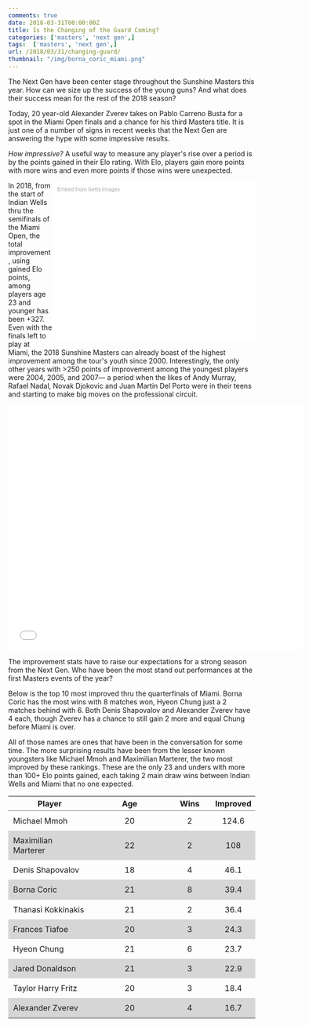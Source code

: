 ```yaml
---
comments: true
date: 2018-03-31T00:00:00Z
title: Is the Changing of the Guard Coming?
categories: ['masters', 'next gen',]
tags:  ['masters', 'next gen',]
url: /2018/03/31/changing-guard/
thumbnail: "/img/borna_coric_miami.png"
---
```


The Next Gen have been center stage throughout the Sunshine Masters this year. How can we size up the success of the young guns? And what does their success mean for the rest of the 2018 season?

<!--more-->

Today, 20 year-old Alexander Zverev takes on Pablo Carreno Busta for a spot in the Miami Open finals and a chance for his third Masters title. It is just one of a number of signs in recent weeks that the Next Gen are answering the hype with some impressive results.

<i>How impressive?</i> A useful way to measure any player's rise over a period is by the points gained in their Elo rating. With Elo, players gain more points with more wins and even more points if those wins were unexpected. 

<div class="getty embed image" style="background-color:#fff;display:inline-block;font-family:Roboto,sans-serif;color:#a7a7a7;font-size:11px;width:100%;max-width:394px;float:right;padding:2%;"><div style="padding:0;margin:0;text-align:left;"><a href="http://www.gettyimages.com.au/detail/656942524" target="_blank" style="color:#a7a7a7;text-decoration:none;font-weight:normal !important;border:none;display:inline-block;">Embed from Getty Images</a></div><div style="overflow:hidden;position:relative;height:0;padding:74.07407% 0 0 0;width:100%;"><iframe src="//embed.gettyimages.com/embed/656942524?et=APVJW20CTuNLUapM7x06HA&tld=com.au&sig=-ORBA3lLypF603lxgndooNzcMr8Lyl9lY-rF1vlks_4=&caption=true&ver=1" scrolling="no" frameborder="0" width="594" height="440" style="display:inline-block;position:absolute;top:0;left:0;width:100%;height:100%;margin:0;"></iframe></div></div>

In 2018, from the start of Indian Wells thru the semifinals of the Miami Open, the total improvement, using gained Elo points, among players age 23 and younger has been +327. Even with the finals left to play at Miami, the 2018 Sunshine Masters can already boast of the highest improvement among the tour's youth since 2000. Interestingly, the only other years with >250 points of improvement among the youngest players were 2004, 2005, and 2007&mdash; a period when the likes of Andy Murray, Rafael Nadal, Novak Djokovic and Juan Martin Del Porto were in their teens and starting to make big moves on the professional circuit.


<iframe width="600" height="500" frameborder="0" scrolling="no" src="//plot.ly/~on-the-t/1505.embed"></iframe>

The improvement stats have to raise our expectations for a strong season from the Next Gen. Who have been the most stand out performances at the first Masters events of the year?

Below is the top 10 most improved thru the quarterfinals of Miami. Borna Coric has the most wins with 8 matches won, Hyeon Chung just a 2 matches behind with 6. Both Denis Shapovalov and Alexander Zverev have 4 each, though Zverev has a chance to still gain 2 more and equal Chung before Miami is over.

All of those names are ones that have been in the conversation for some time. The more surprising results have been from the lesser known youngsters like Michael Mmoh and Maximilian Marterer, the two most improved by these rankings. These are the only 23 and unders with more than 100+ Elo points gained, each taking 2 main draw wins between Indian Wells and Miami that no one expected. 

<table class='gmisc_table' style='border-collapse: collapse; margin-top: 1em; margin-bottom: 1em;width=70%;' >
<thead>
<tr>
<th style='border-bottom: 1px solid grey; border-top: 2px solid grey; text-align: center;'>Player</th>
<th style='border-bottom: 1px solid grey; border-top: 2px solid grey; text-align: center;'>Age</th>
<th style='border-bottom: 1px solid grey; border-top: 2px solid grey; text-align: center;'>Wins</th>
<th style='border-bottom: 1px solid grey; border-top: 2px solid grey; text-align: center;'>Improved</th>
</tr>
</thead>
<tbody>
<tr>
<td style='width:40%;padding:2%;margin:2%; text-align: left;'>Michael Mmoh</td>
<td style='width:40%;padding:2%;margin:2%; text-align: center;'>20</td>
<td style='width:40%;padding:2%;margin:2%; text-align: center;'>2</td>
<td style='width:40%;padding:2%;margin:2%; text-align: center;'>124.6</td>
</tr>
<tr style='background-color: #d6d6d6;'>
<td style='width:40%;padding:2%;margin:2%; background-color: #d6d6d6; text-align: left;'>Maximilian Marterer</td>
<td style='width:40%;padding:2%;margin:2%; background-color: #d6d6d6; text-align: center;'>22</td>
<td style='width:40%;padding:2%;margin:2%; background-color: #d6d6d6; text-align: center;'>2</td>
<td style='width:40%;padding:2%;margin:2%; background-color: #d6d6d6; text-align: center;'>108</td>
</tr>
<tr>
<td style='width:40%;padding:2%;margin:2%; text-align: left;'>Denis Shapovalov</td>
<td style='width:40%;padding:2%;margin:2%; text-align: center;'>18</td>
<td style='width:40%;padding:2%;margin:2%; text-align: center;'>4</td>
<td style='width:40%;padding:2%;margin:2%; text-align: center;'>46.1</td>
</tr>
<tr style='background-color: #d6d6d6;'>
<td style='width:40%;padding:2%;margin:2%; background-color: #d6d6d6; text-align: left;'>Borna Coric</td>
<td style='width:40%;padding:2%;margin:2%; background-color: #d6d6d6; text-align: center;'>21</td>
<td style='width:40%;padding:2%;margin:2%; background-color: #d6d6d6; text-align: center;'>8</td>
<td style='width:40%;padding:2%;margin:2%; background-color: #d6d6d6; text-align: center;'>39.4</td>
</tr>
<tr>
<td style='width:40%;padding:2%;margin:2%; text-align: left;'>Thanasi Kokkinakis</td>
<td style='width:40%;padding:2%;margin:2%; text-align: center;'>21</td>
<td style='width:40%;padding:2%;margin:2%; text-align: center;'>2</td>
<td style='width:40%;padding:2%;margin:2%; text-align: center;'>36.4</td>
</tr>
<tr style='background-color: #d6d6d6;'>
<td style='width:40%;padding:2%;margin:2%; background-color: #d6d6d6; text-align: left;'>Frances Tiafoe</td>
<td style='width:40%;padding:2%;margin:2%; background-color: #d6d6d6; text-align: center;'>20</td>
<td style='width:40%;padding:2%;margin:2%; background-color: #d6d6d6; text-align: center;'>3</td>
<td style='width:40%;padding:2%;margin:2%; background-color: #d6d6d6; text-align: center;'>24.3</td>
</tr>
<tr>
<td style='width:40%;padding:2%;margin:2%; text-align: left;'>Hyeon Chung</td>
<td style='width:40%;padding:2%;margin:2%; text-align: center;'>21</td>
<td style='width:40%;padding:2%;margin:2%; text-align: center;'>6</td>
<td style='width:40%;padding:2%;margin:2%; text-align: center;'>23.7</td>
</tr>
<tr style='background-color: #d6d6d6;'>
<td style='width:40%;padding:2%;margin:2%; background-color: #d6d6d6; text-align: left;'>Jared Donaldson</td>
<td style='width:40%;padding:2%;margin:2%; background-color: #d6d6d6; text-align: center;'>21</td>
<td style='width:40%;padding:2%;margin:2%; background-color: #d6d6d6; text-align: center;'>3</td>
<td style='width:40%;padding:2%;margin:2%; background-color: #d6d6d6; text-align: center;'>22.9</td>
</tr>
<tr>
<td style='width:40%;padding:2%;margin:2%; text-align: left;'>Taylor Harry Fritz</td>
<td style='width:40%;padding:2%;margin:2%; text-align: center;'>20</td>
<td style='width:40%;padding:2%;margin:2%; text-align: center;'>3</td>
<td style='width:40%;padding:2%;margin:2%; text-align: center;'>18.4</td>
</tr>
<tr style='background-color: #d6d6d6;'>
<td style='width:40%;padding:2%;margin:2%; background-color: #d6d6d6; border-bottom: 2px solid grey; text-align: left;'>Alexander Zverev</td>
<td style='width:40%;padding:2%;margin:2%; background-color: #d6d6d6; border-bottom: 2px solid grey; text-align: center;'>20</td>
<td style='width:40%;padding:2%;margin:2%; background-color: #d6d6d6; border-bottom: 2px solid grey; text-align: center;'>4</td>
<td style='width:40%;padding:2%;margin:2%; background-color: #d6d6d6; border-bottom: 2px solid grey; text-align: center;'>16.7</td>
</tr>
</tbody>
</table>

